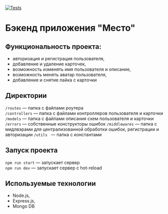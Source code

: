 [![Tests](../../actions/workflows/tests-14-sprint.yml/badge.svg)](../../actions/workflows/tests-14-sprint.yml)
# Бэкенд приложения "Место"

## Функциональность проекта:
- авторизация и регистрация пользователя, 
- добавление и удаление карточек,
- возможность изменять имя пользователя и описание,
- возможность менять аватар пользователя,
- добавление и снятие лайка с карточки

## Директории
`/routes` — папка с файлами роутера  
`/controllers` — папка с файлами контроллеров пользователя и карточки   
`/models` — папка с файлами описания схем пользователя и карточки
`/errors` — собственные конструкторы ошибок
`/middlewares` — папка с мидлвэрами для централизованной обработки ошибок, 
регистрации и авторизации
`/utils ` — папка с константами

## Запуск проекта
`npm run start` — запускает сервер   
`npm run dev` — запускает сервер с hot-reload

## Используемые технологии
* Node.js,
* Express.js,
* Mongo DB

